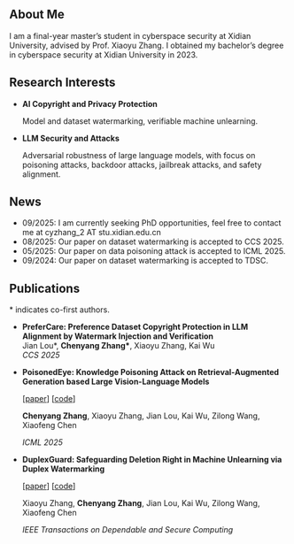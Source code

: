## About Me

I am a final-year master’s student in cyberspace security at Xidian University, advised by Prof. Xiaoyu Zhang. I obtained my bachelor’s degree in cyberspace security at Xidian University in 2023.

## Research Interests

- **AI Copyright and Privacy Protection**

  Model and dataset watermarking, verifiable machine unlearning.
  
- **LLM Security and Attacks**

  Adversarial robustness of large language models, with focus on poisoning attacks, backdoor attacks, jailbreak attacks, and safety alignment.

## News

- 09/2025: I am currently seeking PhD opportunities, feel free to contact me at cyzhang_2 AT stu.xidian.edu.cn
- 08/2025: Our paper on dataset watermarking is accepted to CCS 2025.
- 05/2025: Our paper on data poisoning attack is accepted to ICML 2025.
- 09/2024: Our paper on dataset watermarking is accepted to TDSC.

## Publications

\* indicates co-first authors.

- **PreferCare: Preference Dataset Copyright Protection in LLM Alignment by Watermark Injection and Verification**  
  Jian Lou*, **Chenyang Zhang\***, Xiaoyu Zhang, Kai Wu  
  *CCS 2025*

- **PoisonedEye: Knowledge Poisoning Attack on Retrieval-Augmented Generation based Large Vision-Language Models**

  [[paper](https://openreview.net/forum?id=6SIymOqJlc)] [[code](https://github.com/123000001212/PoisonedEye)]

  **Chenyang Zhang**, Xiaoyu Zhang, Jian Lou, Kai Wu, Zilong Wang, Xiaofeng Chen

  *ICML 2025*

- **DuplexGuard: Safeguarding Deletion Right in Machine Unlearning via Duplex Watermarking**

  [[paper](https://ieeexplore.ieee.org/document/10670570)] [[code](https://github.com/123000001212/DuplexGuard)]

  Xiaoyu Zhang, **Chenyang Zhang**, Jian Lou, Kai Wu, Zilong Wang, Xiaofeng Chen

  *IEEE Transactions on Dependable and Secure Computing*

